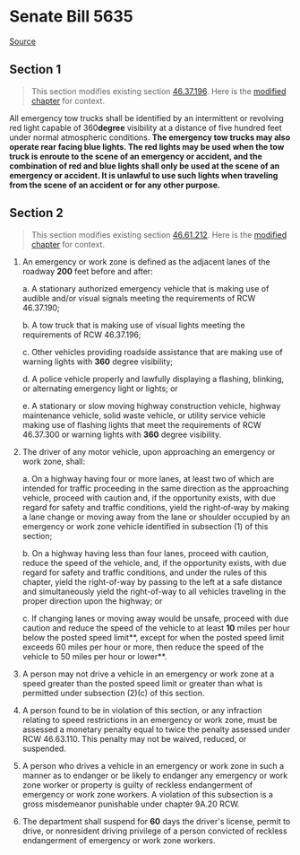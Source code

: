 # Senate Bill 5635

[Source](http://lawfilesext.leg.wa.gov/biennium/2021-22/Pdf/Bills/Senate%20Bills/5635.pdf)
## Section 1
> This section modifies existing section [46.37.196](/rcw/46_motor_vehicles/46.37_vehicle_lighting_and_other_equipment.md). Here is the [modified chapter](rcw/46_motor_vehicles/46.37_vehicle_lighting_and_other_equipment.md) for context.

All emergency tow trucks shall be identified by an intermittent or revolving red light capable of 360**degree** visibility at a distance of five hundred feet under normal atmospheric conditions. **The emergency tow trucks may also operate rear facing blue lights. The red lights may be used when the tow truck is enroute to the scene of an emergency or accident, and the combination of red and blue lights shall only be used at the scene of an emergency or accident. It is unlawful to use such lights when traveling from the scene of an accident or for any other purpose.**


## Section 2
> This section modifies existing section [46.61.212](/rcw/46_motor_vehicles/46.61_rules_of_the_road.md). Here is the [modified chapter](rcw/46_motor_vehicles/46.61_rules_of_the_road.md) for context.

1. An emergency or work zone is defined as the adjacent lanes of the roadway **200** feet before and after:

    a. A stationary authorized emergency vehicle that is making use of audible and/or visual signals meeting the requirements of RCW 46.37.190;

    b. A tow truck that is making use of visual  lights meeting the requirements of RCW 46.37.196;

    c. Other vehicles providing roadside assistance that are making use of warning lights with **360** degree visibility;

    d. A police vehicle properly and lawfully displaying a flashing, blinking, or alternating emergency light or lights; or

    e. A stationary or slow moving highway construction vehicle, highway maintenance vehicle, solid waste vehicle, or utility service vehicle making use of flashing lights that meet the requirements of RCW 46.37.300 or warning lights with **360** degree visibility.

2. The driver of any motor vehicle, upon approaching an emergency or work zone, shall:

    a. On a highway having four or more lanes, at least two of which are intended for traffic proceeding in the same direction as the approaching vehicle, proceed with caution and, if the opportunity exists, with due regard for safety and traffic conditions, yield the right‑of‑way by making a lane change or moving away from the lane or shoulder occupied by an emergency or work zone vehicle identified in subsection (1) of this section;

    b. On a highway having less than four lanes, proceed with caution, reduce the speed of the vehicle, and, if the opportunity exists, with due regard for safety and traffic conditions, and under the rules of this chapter, yield the right-of-way by passing to the left at a safe distance and simultaneously yield the right-of-way to all vehicles traveling in the proper direction upon the highway; or

    c. If changing lanes or moving away would be unsafe, proceed with due caution and reduce the speed of the vehicle to at least **10** miles per hour below the posted speed limit**, except for when the posted speed limit exceeds 60 miles per hour or more, then reduce the speed of the vehicle to 50 miles per hour or lower**.

3. A person may not drive a vehicle in an emergency or work zone at a speed greater than the posted speed limit or greater than what is permitted under subsection (2)(c) of this section.

4. A person found to be in violation of this section, or any infraction relating to speed restrictions in an emergency or work zone, must be assessed a monetary penalty equal to twice the penalty assessed under RCW 46.63.110. This penalty may not be waived, reduced, or suspended.

5. A person who drives a vehicle in an emergency or work zone in such a manner as to endanger or be likely to endanger any emergency or work zone worker or property is guilty of reckless endangerment of emergency or work zone workers. A violation of this subsection is a gross misdemeanor punishable under chapter 9A.20 RCW.

6. The department shall suspend for **60** days the driver's license, permit to drive, or nonresident driving privilege of a person convicted of reckless endangerment of emergency or work zone workers.

